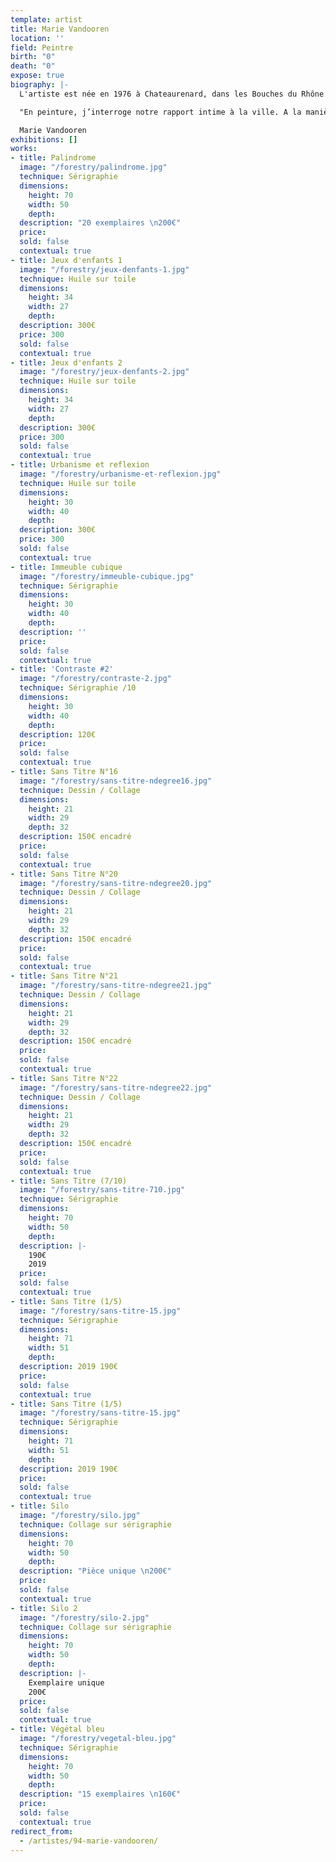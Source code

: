```yaml
---
template: artist
title: Marie Vandooren
location: ''
field: Peintre
birth: "0"
death: "0"
expose: true
biography: |-
  L'artiste est née en 1976 à Chateaurenard, dans les Bouches du Rhône. A la suite d'un BAC Arts Plastiques à Saint-Nazaire en 1997, elle valide un Deug d'Histoire de l'Art à Nantes de 1997 à 1999. Marie Vandooren accumulera les expériences collectives dans les ateliers, tels qu'aux Ateliers de l'Usure et de Bitche.

  "En peinture, j’interroge notre rapport intime à la ville. A la manière d’un collage je joue sur les échelles et les proportions. Les espaces urbains reproduits sont des décors, abritant des humains en errance, des personnages inexpressifs occupés à leurs pensées, dans une posture intime. Mis à nu et surexposés dans l’espace, les personnages deviennent vulnérables, enfermés dans des univers qui paraissent clos. Ils errent sans but, s’ennuient, vaquent à des occupations vaines.  Il s’agit de mettre en avant l’absurdité de nos sociétés modernes dans le décor de la ville, là où tout se montre mais où tout y est faux. Le dedans et le dehors se confrontent laissant apparaître la solitude des figures humaines. Mon traitement, proche de celui de la bande dessinée, tend à montrer combien les villes sont devenues toutes semblables, des lieux vides où l’homme a de plus en plus de mal à trouver son identité. Enfin, il est aussi question de la rêverie propre à l’enfance. Ces moments où rien ne se produit, où le corps est en attente, comme en suspens."

  Marie Vandooren
exhibitions: []
works:
- title: Palindrome
  image: "/forestry/palindrome.jpg"
  technique: Sérigraphie
  dimensions:
    height: 70
    width: 50
    depth:
  description: "20 exemplaires \n200€"
  price:
  sold: false
  contextual: true
- title: Jeux d'enfants 1
  image: "/forestry/jeux-denfants-1.jpg"
  technique: Huile sur toile
  dimensions:
    height: 34
    width: 27
    depth:
  description: 300€
  price: 300
  sold: false
  contextual: true
- title: Jeux d'enfants 2
  image: "/forestry/jeux-denfants-2.jpg"
  technique: Huile sur toile
  dimensions:
    height: 34
    width: 27
    depth:
  description: 300€
  price: 300
  sold: false
  contextual: true
- title: Urbanisme et reflexion
  image: "/forestry/urbanisme-et-reflexion.jpg"
  technique: Huile sur toile
  dimensions:
    height: 30
    width: 40
    depth:
  description: 300€
  price: 300
  sold: false
  contextual: true
- title: Immeuble cubique
  image: "/forestry/immeuble-cubique.jpg"
  technique: Sérigraphie
  dimensions:
    height: 30
    width: 40
    depth:
  description: ''
  price:
  sold: false
  contextual: true
- title: 'Contraste #2'
  image: "/forestry/contraste-2.jpg"
  technique: Sérigraphie /10
  dimensions:
    height: 30
    width: 40
    depth:
  description: 120€
  price:
  sold: false
  contextual: true
- title: Sans Titre N°16
  image: "/forestry/sans-titre-ndegree16.jpg"
  technique: Dessin / Collage
  dimensions:
    height: 21
    width: 29
    depth: 32
  description: 150€ encadré
  price:
  sold: false
  contextual: true
- title: Sans Titre N°20
  image: "/forestry/sans-titre-ndegree20.jpg"
  technique: Dessin / Collage
  dimensions:
    height: 21
    width: 29
    depth: 32
  description: 150€ encadré
  price:
  sold: false
  contextual: true
- title: Sans Titre N°21
  image: "/forestry/sans-titre-ndegree21.jpg"
  technique: Dessin / Collage
  dimensions:
    height: 21
    width: 29
    depth: 32
  description: 150€ encadré
  price:
  sold: false
  contextual: true
- title: Sans Titre N°22
  image: "/forestry/sans-titre-ndegree22.jpg"
  technique: Dessin / Collage
  dimensions:
    height: 21
    width: 29
    depth: 32
  description: 150€ encadré
  price:
  sold: false
  contextual: true
- title: Sans Titre (7/10)
  image: "/forestry/sans-titre-710.jpg"
  technique: Sérigraphie
  dimensions:
    height: 70
    width: 50
    depth:
  description: |-
    190€
    2019
  price:
  sold: false
  contextual: true
- title: Sans Titre (1/5)
  image: "/forestry/sans-titre-15.jpg"
  technique: Sérigraphie
  dimensions:
    height: 71
    width: 51
    depth:
  description: 2019 190€
  price:
  sold: false
  contextual: true
- title: Sans Titre (1/5)
  image: "/forestry/sans-titre-15.jpg"
  technique: Sérigraphie
  dimensions:
    height: 71
    width: 51
    depth:
  description: 2019 190€
  price:
  sold: false
  contextual: true
- title: Silo
  image: "/forestry/silo.jpg"
  technique: Collage sur sérigraphie
  dimensions:
    height: 70
    width: 50
    depth:
  description: "Pièce unique \n200€"
  price:
  sold: false
  contextual: true
- title: Silo 2
  image: "/forestry/silo-2.jpg"
  technique: Collage sur sérigraphie
  dimensions:
    height: 70
    width: 50
    depth:
  description: |-
    Exemplaire unique
    200€
  price:
  sold: false
  contextual: true
- title: Végétal bleu
  image: "/forestry/vegetal-bleu.jpg"
  technique: Sérigraphie
  dimensions:
    height: 70
    width: 50
    depth:
  description: "15 exemplaires \n160€"
  price:
  sold: false
  contextual: true
redirect_from:
  - /artistes/94-marie-vandooren/
---
```


